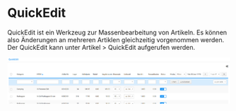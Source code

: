 # QuickEdit 

QuickEdit ist ein Werkzeug zur Massenbearbeitung von Artikeln. Es können also Änderungen an mehreren Artiklen gleichzeitig vorgenommen werden. Der QuickEdit kann unter Artikel \> QuickEdit aufgerufen werden.

![](Bilder/Abb128_QuickEdit.png "QuickEdit")

  

  

  

  

  

  

  




